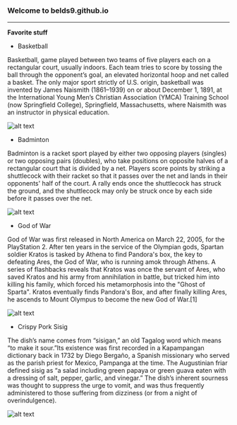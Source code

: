 ### Welcome to belds9.github.io
---
**Favorite stuff**
- Basketball

Basketball, game played between two teams of five players each on a rectangular court, usually indoors. Each team tries to score by tossing the ball through the opponent’s goal, an elevated horizontal hoop and net called a basket.
The only major sport strictly of U.S. origin, basketball was invented by James Naismith (1861–1939) on or about December 1, 1891, at the International Young Men’s Christian Association (YMCA) Training School (now Springfield College), Springfield, Massachusetts, where Naismith was an instructor in physical education.

![alt text](https://m.media-amazon.com/images/I/51MVo59TrwL.jpg)

- Badminton

Badminton is a racket sport played by either two opposing players (singles) or two opposing pairs (doubles), who take positions on opposite halves of a rectangular court that is divided by a net. Players score points by striking a shuttlecock with their racket so that it passes over the net and lands in their opponents' half of the court. A rally ends once the shuttlecock has struck the ground, and the shuttlecock may only be struck once by each side before it passes over the net.

![alt text](https://d1whtlypfis84e.cloudfront.net/guides/wp-content/uploads/2019/08/14121022/BADMINTON.jpg)

- God of War

God of War was first released in North America on March 22, 2005, for the PlayStation 2. After ten years in the service of the Olympian gods, Spartan soldier Kratos is tasked by Athena to find Pandora's box, the key to defeating Ares, the God of War, who is running amok through Athens. A series of flashbacks reveals that Kratos was once the servant of Ares, who saved Kratos and his army from annihilation in battle, but tricked him into killing his family, which forced his metamorphosis into the "Ghost of Sparta". Kratos eventually finds Pandora's Box, and after finally killing Ares, he ascends to Mount Olympus to become the new God of War.[1]

![alt text](https://www.nicepng.com/png/detail/68-687623_god-of-war-logo-e32016-by-kindratblack-da6mjxh.png)

- Crispy Pork Sisig

The dish’s name comes from “sisigan,” an old Tagalog word which means “to make it sour.”Its existence was first recorded in a Kapampangan dictionary back in 1732 by Diego Bergaño, a Spanish missionary who served as the parish priest for Mexico, Pampanga at the time. The Augustinian friar defined sisig as “a salad including green papaya or green guava eaten with a dressing of salt, pepper, garlic, and vinegar.” The dish’s inherent sourness was thought to suppress the urge to vomit, and was thus frequently administered to those suffering from dizziness (or from a night of overindulgence).

![alt text](https://kusinamadrid.files.wordpress.com/2017/02/sizzling-pork-sisig-recipe.jpg)
